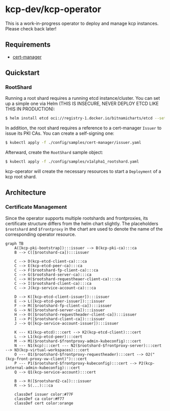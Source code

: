 # kcp-dev/kcp-operator

This is a work-in-progress operator to deploy and manage kcp instances. Please check back later!

## Requirements

- [cert-manager](https://cert-manager.io/)

## Quickstart

### RootShard

Running a root shard requires a running etcd instance/cluster. You can set up a simple one via Helm (THIS IS INSECURE, NEVER DEPLOY ETCD LIKE THIS IN PRODUCTION):

```sh
$ helm install etcd oci://registry-1.docker.io/bitnamicharts/etcd --set auth.rbac.enabled=false --set auth.rbac.create=false
```

In addition, the root shard requires a reference to a cert-manager `Issuer` to issue its PKI CAs. You can create a self-signing one:

```sh
$ kubectl apply -f ./config/samples/cert-manager/issuer.yaml
```

Afterward, create the `RootShard` sample object:

```sh
$ kubectl apply -f ./config/samples/v1alpha1_rootshard.yaml
```

kcp-operator will create the necessary resources to start a `Deployment` of a kcp root shard.

## Architecture

### Certificate Management

Since the operator supports multiple rootshards and frontproxies, its certificate structure differs from the helm chart slightly. The placeholders `$rootshard` and `$frontproxy` in the chart are used to denote the name of the corresponding operator resource.

```mermaid
graph TB
    A([kcp-pki-bootstrap]):::issuer --> B(kcp-pki-ca):::ca
    B --> C([$rootshard-ca]):::issuer

    C --> D(kcp-etcd-client-ca):::ca
    C --> E(kcp-etcd-peer-ca):::ca
    C --> F($rootshard-fp-client-ca):::ca
    C --> G($rootshard-server-ca):::ca
    C --> H($rootshard-requestheaer-client-ca):::ca
    C --> I($rootshard-client-ca):::ca
    C --> J(kcp-service-account-ca):::ca

    D --> K([kcp-etcd-client-issuer]):::issuer
    E --> L([kcp-etcd-peer-issuer]):::issuer
    F --> M([$rootshard-fp-client-ca]):::issuer
    G --> N([$rootshard-server-ca]):::issuer
    H --> O([$rootshard-requestheader-client-ca]):::issuer
    I --> P([$rootshard-client-ca]):::issuer
    J --> Q([kcp-service-account-issuer]):::issuer

    K --- K1(kcp-etcd):::cert --> K2(kcp-etcd-client):::cert
    L --> L1(kcp-etcd-peer):::cert
    M --> M1($rootshard-$frontproxy-admin-kubeconfig):::cert
    N --- N1(kcp):::cert --- N2($rootshard-$frontproxy-server):::cert --> N3(kcp-virtual-workspaces):::cert
    O --- O1($rootshard-$frontproxy-requestheader):::cert --> O2("(kcp-front-proxy-vw-client)"):::cert
    P --- P1($rootshard-$frontproxy-kubeconfig):::cert --> P2(kcp-internal-admin-kubeconfig):::cert
    Q --> Q1(kcp-service-account):::cert

    B --> R([$rootshard2-ca]):::issuer
    R --> S(...):::ca

    classDef issuer color:#77F
    classDef ca color:#F77
    classDef cert color:orange
```
